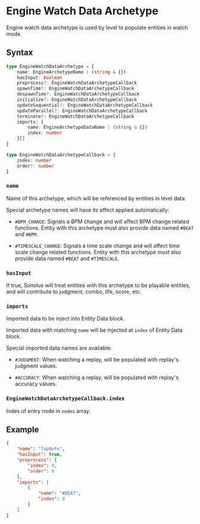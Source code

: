 # Engine Watch Data Archetype

Engine watch data archetype is used by level to populate entities in watch mode.

## Syntax

```ts
type EngineWatchDataArchetype = {
    name: EngineArchetypeName | (string & {})
    hasInput: boolean
    preprocess?: EngineWatchDataArchetypeCallback
    spawnTime?: EngineWatchDataArchetypeCallback
    despawnTime?: EngineWatchDataArchetypeCallback
    initialize?: EngineWatchDataArchetypeCallback
    updateSequential?: EngineWatchDataArchetypeCallback
    updateParallel?: EngineWatchDataArchetypeCallback
    terminate?: EngineWatchDataArchetypeCallback
    imports: {
        name: EngineArchetypeDataName | (string & {})
        index: number
    }[]
}

type EngineWatchDataArchetypeCallback = {
    index: number
    order?: number
}
```

### `name`

Name of this archetype, which will be referenced by entities in level data.

Special archetype names will have its effect applied automatically:

-   `#BPM_CHANGE`: Signals a BPM change and will affect BPM change related functions. Entity with this archetype must also provide data named `#BEAT` and `#BPM`.

-   `#TIMESCALE_CHANGE`: Signals a time scale change and will affect time scale change related functions. Entity with this archetype must also provide data named `#BEAT` and `#TIMESCALE`.

### `hasInput`

If true, Sonolus will treat entities with this archetype to be playable entities, and will contribute to judgment, combo, life, score, etc.

### `imports`

Imported data to be inject into Entity Data block.

Imported data with matching `name` will be injected at `index` of Entity Data block.

Special imported data names are available:

-   `#JUDGMENT`: When watching a replay, will be populated with replay's judgment values.

-   `#ACCURACY`: When watching a replay, will be populated with replay's accuracy values.

### `EngineWatchDataArchetypeCallback.index`

Index of entry node in `nodes` array.

## Example

```json
{
    "name": "TapNote",
    "hasInput": true,
    "preprocess": {
        "index": 0,
        "order": 0
    },
    "imports": [
        {
            "name": "#BEAT",
            "index": 0
        }
    ]
}
```
